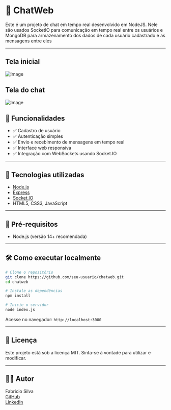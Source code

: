 # 💬 ChatWeb

Este é um projeto de chat em tempo real desenvolvido em NodeJS. Nele são usados SocketIO para comunicação em tempo real entre os usuários e MongoDB para armazenamento dos dados de cada usuário cadastrado e as mensagens entre eles

---

## Tela inicial
![Image](https://github.com/user-attachments/assets/f1084c9e-5cfe-4d3e-8554-7218f5037973)

## Tela do chat
![Image](https://github.com/user-attachments/assets/bf57acf1-accc-4e1c-b41f-7cc585d47fef)

## 🚀 Funcionalidades

- ✅ Cadastro de usuário
- ✅ Autenticação simples
- ✅ Envio e recebimento de mensagens em tempo real
- ✅ Interface web responsiva
- ✅ Integração com WebSockets usando Socket.IO

---

## 🧪 Tecnologias utilizadas

- [Node.js](https://nodejs.org/)
- [Express](https://expressjs.com/)
- [Socket.IO](https://socket.io/)
- HTML5, CSS3, JavaScript

---

## 🧰 Pré-requisitos

- Node.js (versão 14+ recomendada)

---

## 🛠️ Como executar localmente

```bash
# Clone o repositório
git clone https://github.com/seu-usuario/chatweb.git
cd chatweb

# Instale as dependências
npm install

# Inicie o servidor
node index.js
```

Acesse no navegador: `http://localhost:3000`

---

## 📄 Licença

Este projeto está sob a licença MIT. Sinta-se à vontade para utilizar e modificar.

---

## 👨‍💻 Autor

Fabricio Silva  
[GitHub](https://github.com/fabriciodev28)  
[LinkedIn](https://linkedin.com/in/seu-perfil)

